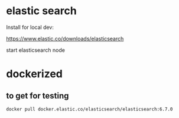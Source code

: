 # elastic search

Install for local dev:

https://www.elastic.co/downloads/elasticsearch

start elasticsearch node

# dockerized

## to get for testing
```
docker pull docker.elastic.co/elasticsearch/elasticsearch:6.7.0
```


